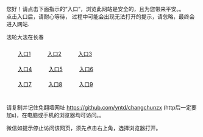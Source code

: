 您好！请点击下面指示的“入口”，浏览此网站是安全的，且为您带来平安。。 <br/>
点击入口后，请耐心等待， 过程中可能会出现无法打开的提示，请忽略，最终会进入网站. </br>

法轮大法在长春<br/>
<div style="padding:10px"><a style="margin:20px" target="_blank" href="https://dmwna9rvfdqm8.cloudfront.net/2Qpsp?dgepvd" id="ccLink1" rel="nofollow">入口1</a> <a target="_blank" style="margin:20px" href="https://dki8ry4xfcyo9.cloudfront.net/2Qpsp?meqxzafr" id="ccLink2" rel="nofollow">入口2</a> <a style="margin:20px" target="_blank" href="https://d3tgioyvvvqyyv.cloudfront.net/2Qpsp?fxxss" id="ccLink3" rel="nofollow">入口3</a></div>

<div style="padding:10px" ><a style="margin:20px" target="_blank" href="https://dmwna9rvfdqm8.cloudfront.net/2Qpsp?dgepvd" id="ccLink4" rel="nofollow">入口4</a> <a style="margin:20px" href="https://dki8ry4xfcyo9.cloudfront.net/2Qpsp?meqxzafr" target="_blank" id="ccLink5" rel="nofollow">入口5</a> <a style="margin:20px" href="https://d3tgioyvvvqyyv.cloudfront.net/2Qpsp?fxxss" target="_blank" id="ccLink6" rel="nofollow">入口6</a></div>

<div style="padding:10px"><a style="margin:20px" target="_blank" href="https://dmwna9rvfdqm8.cloudfront.net/2Qpsp?dgepvd" id="ccLink7" rel="nofollow">入口7</a> <a style="margin:20px" href="https://dki8ry4xfcyo9.cloudfront.net/2Qpsp?meqxzafr" target="_blank" id="ccLink8" rel="nofollow">入口8</a> <a style="margin:20px" target="_blank" href="https://d3tgioyvvvqyyv.cloudfront.net/2Qpsp?fxxss" id="ccLink9" rel="nofollow">入口9</a></div>

<br/>



请复制并记住免翻墙网址 https://github.com/yntd/changchunzx (http后一定要加s)，在电脑或手机的浏览器均可访问。。<br/>

微信如提示停止访问该网页，须先点击右上角，选择浏览器打开。
